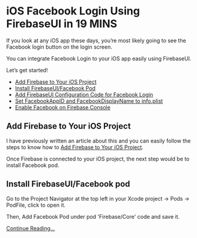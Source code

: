 # iOS Facebook Login Using FirebaseUI in 19 MINS

If you look at any iOS app these days, you’re most likely going to see the Facebook login button on the login screen.

You can integrate Facebook Login to your iOS app easily using FirebaseUI.


Let’s get started!

- [Add Firebase to Your iOS Project](https://softauthor.com/firebase-facebook-login-for-ios/#add-firebase-to-ios)
- [Install FirebaseUI/Facebook Pod](https://softauthor.com/firebase-facebook-login-for-ios/#install-firebaseui-facebook-pod-ios)
- [Add FirebaseUI Configuration Code for Facebook Login](https://softauthor.com/firebase-facebook-login-for-ios/#add-firebase-ui-configuration-code-for-facebook-ios)
- [Set FacebookAppID and FacebookDisplayName to info.plist](https://softauthor.com/firebase-facebook-login-for-ios/#set-facebookappid-facebookdisplayname-to-infoplist)
- [Enable Facebook on Firebase Console](https://softauthor.com/firebase-facebook-login-for-ios/#add-url-scheme-to-infoplist-ios)

## Add Firebase to Your iOS Project
I have previously written an article about this and you can easily follow the steps to know how to [Add Firebase to Your iOS Project](https://softauthor.com/how-to-add-firebase-to-your-ios-app/).

Once Firebase is connected to your iOS project, the next step would be to install Facebook pod.

## Install FirebaseUI/Facebook pod
Go to the Project Navigator at the top left in your Xcode project → Pods → PodFile, click to open it.

Then, Add Facebook Pod under pod 'Firebase/Core' code and save it.

[Continue Reading...](https://softauthor.com/firebase-facebook-login-for-ios/#install-firebaseui-facebook-pod-ios)
